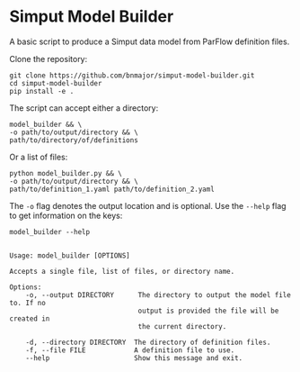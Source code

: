 # Simput Model Builder

A basic script to produce a Simput data model from ParFlow definition files.

Clone the repository:

    git clone https://github.com/bnmajor/simput-model-builder.git
    cd simput-model-builder
    pip install -e .

The script can accept either a directory:

    model_builder && \
    -o path/to/output/directory && \
    path/to/directory/of/definitions
    

Or a list of files:

    python model_builder.py && \
    -o path/to/output/directory && \
    path/to/definition_1.yaml path/to/definition_2.yaml


The `-o` flag denotes the output location and is optional. Use the `--help` flag to get information on the keys:

    model_builder --help


    Usage: model_builder [OPTIONS]

    Accepts a single file, list of files, or directory name.

    Options:
        -o, --output DIRECTORY      The directory to output the model file to. If no
                                    output is provided the file will be created in
                                    the current directory.

        -d, --directory DIRECTORY  The directory of definition files.
        -f, --file FILE            A definition file to use.
        --help                     Show this message and exit.

